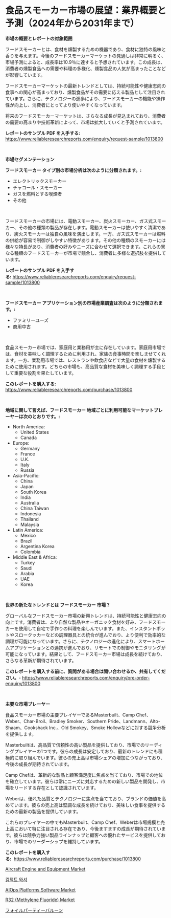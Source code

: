 <p><h1>食品スモーカー市場の展望：業界概要と予測（2024年から2031年まで）</h1></p><p><strong>市場の概要とレポートの対象範囲</strong></p>
<p><p>フードスモーカーとは、食材を燻製するための機器であり、食材に独特の風味と香りを与えます。今後のフードスモーカーマーケットの見通しは非常に明るく、市場予測によると、成長率は10.9％に達すると予想されています。この成長は、消費者の燻製食品への需要や料理の多様化、燻製食品の人気が高まったことなどが影響しています。</p><p>フードスモーカーマーケットの最新トレンドとしては、持続可能性や健康志向の食事への関心が高まっており、燻製食品がその需要に応える製品として注目されています。さらに、テクノロジーの進歩により、フードスモーカーの機能や操作性が向上し、消費者にとってより使いやすくなっています。</p><p>将来のフードスモーカーマーケットは、さらなる成長が見込まれており、消費者の需要の高まりや技術革新によって、市場は拡大していくと予測されています。</p></p>
<p><strong>レポートのサンプル PDF を入手する:</strong> <a href="https://www.reliableresearchreports.com/enquiry/request-sample/1013800">https://www.reliableresearchreports.com/enquiry/request-sample/1013800</a></p>
<p>&nbsp;</p>
<p><strong>市場セグメンテーション</strong></p>
<p><strong>フードスモーカー タイプ別の市場分析は次のように分類されます。:</strong></p>
<p><ul><li>エレクトリックスモーカー</li><li>チャコール・スモーカー</li><li>ガスを燃料とする喫煙者</li><li>その他</li></ul></p>
<p>&nbsp;</p>
<p><p>フードスモーカーの市場には、電動スモーカー、炭火スモーカー、ガス式スモーカー、その他の種類の製品が存在します。電動スモーカーは使いやすく清潔であり、炭火スモーカーは独自の風味を演出します。一方、ガス式スモーカーは燃料の供給が容易で制御がしやすい特徴があります。その他の種類のスモーカーには様々な特長があり、消費者の好みやニーズに合わせて選択できます。これらの異なる種類のフードスモーカーが市場で競合し、消費者に多様な選択肢を提供しています。</p></p>
<p><strong>レポートのサンプル PDF を入手する:</strong>&nbsp;<a href="https://www.reliableresearchreports.com/enquiry/request-sample/1013800">https://www.reliableresearchreports.com/enquiry/request-sample/1013800</a></p>
<p>&nbsp;</p>
<p><strong> フードスモーカー アプリケーション別の市場産業調査は次のように分類されます。:</strong></p>
<p><ul><li>ファミリーユーズ</li><li>商用中古</li></ul></p>
<p>&nbsp;</p>
<p><p>食品スモーカー市場では、家庭用と業務用が主に存在しています。家庭用市場では、食材を美味しく調理するために利用され、家族の食事時間を楽しませてくれます。一方、業務用市場では、レストランや飲食店などで大量の食材を燻製するために使用されます。どちらの市場も、高品質な食材を美味しく調理する手段として重要な役割を果たしています。</p></p>
<p><strong>このレポートを購入する:</strong>&nbsp; <a href="https://www.reliableresearchreports.com/purchase/1013800">https://www.reliableresearchreports.com/purchase/1013800</a></p>
<p>&nbsp;</p>
<p><strong>地域に関して言えば、フードスモーカー 地域ごとに利用可能なマーケットプレーヤーは次のとおりです。:</strong></p>
<p><ul>
    <li>
        North America:
        <ul>
            <li>United States</li>
            <li>Canada</li>
        </ul>
    </li>
    <li>
        Europe:
        <ul>
            <li>Germany</li>
            <li>France</li>
            <li>U.K.</li>
            <li>Italy</li>
            <li>Russia</li>
        </ul>
    </li>
    <li>
        Asia-Pacific:
        <ul>
            <li>China</li>
            <li>Japan</li>
            <li>South Korea</li>
            <li>India</li>
            <li>Australia</li>
            <li>China Taiwan</li>
            <li>Indonesia</li>
            <li>Thailand</li>
            <li>Malaysia</li>
        </ul>
    </li>
    <li>
        Latin America:
        <ul>
            <li>Mexico</li>
            <li>Brazil</li>
            <li>Argentina Korea</li>
            <li>Colombia</li>
        </ul>
    </li>
    <li>
        Middle East & Africa:
        <ul>
            <li>Turkey</li>
            <li>Saudi</li>
            <li>Arabia</li>
            <li>UAE</li>
            <li>Korea</li>
        </ul>
    </li>
    </ul></p>
<p>&nbsp;</p>
<p><strong>世界の新たなトレンドとは フードスモーカー 市場？</strong></p>
<p><p>グローバルなフードスモーカー市場の新興トレンドは、持続可能性と健康志向の向上です。消費者は、より自然な製品やオーガニック食材を好み、フードスモーカーを使用して自宅で手作りの料理を楽しんでいます。また、インスタントポットやスロークッカーなどの調理器具との統合が進んでおり、より便利で効率的な調理が可能になっています。さらに、テクノロジーの進化により、スマートホームアプリケーションとの連携が進んでおり、リモートでの制御やモニタリングが可能になっています。結果として、フードスモーカー市場は成長を続けており、さらなる革新が期待されています。</p></p>
<p><strong>このレポートを購入する前に、質問がある場合は問い合わせるか、共有してください。</strong>- <a href="https://www.reliableresearchreports.com/enquiry/pre-order-enquiry/1013800">https://www.reliableresearchreports.com/enquiry/pre-order-enquiry/1013800</a></p>
<p>&nbsp;</p>
<p><strong>主要な市場プレーヤー</strong></p>
<p><p>食品スモーカー市場の主要プレイヤーであるMasterbuilt、Camp Chef、Weber、Char-Broil、Bradley Smoker、Southern Pride、Landmann、Alto-Shaam、Cookshack Inc.、Old Smokey、Smoke Hollowなどに対する競争分析を提供します。</p><p>Masterbuiltは、高品質で信頼性の高い製品を提供しており、市場でのリーディングプレイヤーの1つです。彼らの成長は安定しており、最新のトレンドにも積極的に取り組んでいます。彼らの売上高は市場シェアの増加につながっており、今後の成長が期待されています。</p><p>Camp Chefは、革新的な製品と顧客満足度に焦点を当てており、市場での地位を確立しています。彼らは常にニーズに対応するための新しい製品を開発し、市場をリードする存在として認識されています。</p><p>Weberは、優れた品質とテクノロジーに焦点を当てており、ブランドの価値を高めています。彼らの売上高は堅調な成長を続けており、美味しい食事を提供するための最新の製品を提供しています。</p><p>これらのプレイヤーの中でもMasterbuilt、Camp Chef、Weberは市場規模と売上高において特に注目される存在であり、今後ますますの成長が期待されています。彼らは競争力強い製品ラインナップと顧客への優れたサービスを提供しており、市場でのリーダーシップを維持しています。</p></p>
<p><strong>このレポートを購入する:</strong>&nbsp;&nbsp;<a href="https://www.reliableresearchreports.com/purchase/1013800">https://www.reliableresearchreports.com/purchase/1013800</a></p>
<p><p><a href="https://view.publitas.com/reportprime-1/aircraft-engine-and-equipment-market-research-report-provides-critical-insights-that-can-help-shape-business-development-and-investment-strategies/">Aircraft Engine and Equipment Market</a></p><p><a href="https://github.com/vdhdwjyp90142/Market-Research-Report-List-1/blob/main/1045039187232.md">컴팩트 와셔</a></p><p><a href="https://thundering-castanet-c65.notion.site/AIOps-Platforms-Software-Market-Size-Focuses-on-Market-Dynamics-In-Depth-Analysis-and-Future-Projec-619177c9d5de46329ca23b2d88c6ea31">AIOps Platforms Software Market</a></p><p><a href="https://issuu.com/reportprime-2/docs/r32-methylene-fluoride-market-size-2030.pptx">R32 (Methylene Fluoride) Market</a></p><p><a href="https://github.com/sghwr779811674/Market-Research-Report-List-1/blob/main/2839057187357.md">フォイルパーティーバルーン</a></p></p>